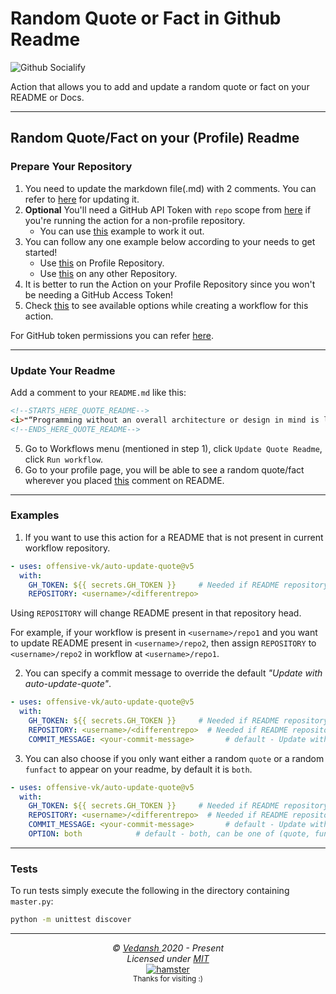 # Random Quote or Fact in Github Readme

![Github Socialify](https://socialify.git.ci/offensive-vk/auto-update-quote/image?font=Source%20Code%20Pro&forks=1&issues=1&pattern=Brick%20Wall&stargazers=1&theme=Dark)

Action that allows you to add and update a random quote or fact on your README or Docs.

---

## Random Quote/Fact on your (Profile) Readme

### Prepare Your Repository

1. You need to update the markdown file(.md) with 2 comments. You can refer to [here](#update-your-readme) for updating it.
2. **Optional** You'll need a GitHub API Token with `repo` scope from [here](https://github.com/settings/tokens) if you're running the action for a non-profile repository.
   - You can use [this](#other-repository-not-profile) example to work it out.
3. You can follow any one example below according to your needs to get started!
   - Use [this](#profile-repository) on Profile Repository.
   - Use [this](#other-repository-not-profile) on any other Repository.
4. It is better to run the Action on your Profile Repository since you won't be needing a GitHub Access Token!
5. Check [this](#examples) to see available options while creating a workflow for this action.

For GitHub token permissions you can refer [here](https://docs.github.com/en/actions/security-guides/automatic-token-authentication).

---

### Update Your Readme

Add a comment to your `README.md` like this:

```md
<!--STARTS_HERE_QUOTE_README-->
<i>❝“Programming without an overall architecture or design in mind is like exploring a cave with only a flashlight: You don’t know where you’ve been, you don’t know where you’re going, and you don’t know quite where you are.”— Danny Thorpe   ❞</i>
<!--ENDS_HERE_QUOTE_README-->
```

5. Go to Workflows menu (mentioned in step 1), click `Update Quote Readme`, click `Run workflow`.
6. Go to your profile page, you will be able to see a random quote/fact wherever you placed [this](#update-your-readme) comment on README.

---

### Examples

1. If you want to use this action for a README that is not present in current workflow repository.

```yml
- uses: offensive-vk/auto-update-quote@v5
  with:
    GH_TOKEN: ${{ secrets.GH_TOKEN }}     # Needed if README repository is not profile repo
    REPOSITORY: <username>/<differentrepo>
```

Using `REPOSITORY` will change README present in that repository head.

For example, if your workflow is present in `<username>/repo1` and you want to update README present in `<username>/repo2`, then assign `REPOSITORY` to `<username>/repo2` in workflow at `<username>/repo1`.

2. You can specify a commit message to override the default _"Update with auto-update-quote"_.

```yml
- uses: offensive-vk/auto-update-quote@v5
  with:
    GH_TOKEN: ${{ secrets.GH_TOKEN }}     # Needed if README repository is not profile repo
    REPOSITORY: <username>/<differentrepo>  # Needed if README repository is not current repo
    COMMIT_MESSAGE: <your-commit-message>       # default - Update with auto-update-quote
```

3. You can also choose if you only want either a random `quote` or a random `funfact` to appear on your readme, by default it is `both`.

```yml
- uses: offensive-vk/auto-update-quote@v5
  with:
    GH_TOKEN: ${{ secrets.GH_TOKEN }}     # Needed if README repository is not profile repo
    REPOSITORY: <username>/<differentrepo>  # Needed if README repository is not current repo
    COMMIT_MESSAGE: <your-commit-message>       # default - Update with auto-update-quote
    OPTION: both            # default - both, can be one of (quote, funfact, both), if 'both' then will display either a quote or a fact
```

---

### Tests

To run tests simply execute the following in the directory containing `master.py`:

```bash
python -m unittest discover
```

***

<p align="center">
  <i>&copy; <a href="https://github.com/offensive-vk/">Vedansh </a> 2020 - Present</i><br>
  <i>Licensed under <a href="https://github.com/offensive-vk/auto-update-quote?tab=MIT-1-ov-file">MIT</a></i><br>
  <a href="https://github.com/TheHamsterBot"><img src="https://i.ibb.co/4KtpYxb/octocat-clean-mini.png" alt="hamster"/></a><br>
  <sup>Thanks for visiting :)</sup>
</p>
